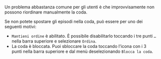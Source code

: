 Un problema abbastanza comune per gli utenti è che improvvisamente non possono
riordinare manualmente la coda.

Se non potete spostare gli episodi nella coda, può essere per uno dei seguenti
motivi:

- `Mantieni ordine` è abilitato. È possibile disabilitarlo toccando i tre punti
`…` nella barra superiore e selezionare `Ordina`.
- La coda è bloccata. Puoi sbloccare la coda toccando l'icona con i 3 punti nella
barra superiore e dal menù deselezionando `Blocca la coda`.

